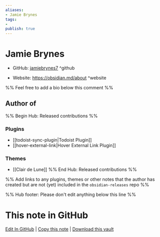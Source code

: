 ```yaml
---
aliases:
- Jamie Brynes
tags:
- 
publish: true
---
```


# Jamie Brynes

- GitHub: [jamiebrynes7](https://github.com/jamiebrynes7/) ^github
<!-- - Discord: `@` ^discord-->
- Website: <https://obsidian.md/about> ^website
<!-- - [[Publish sites|Publish site]]: ^publish-->

%% Feel free to add a bio below this comment %%


## Author of

%% Begin Hub: Released contributions %%
### Plugins
- [[todoist-sync-plugin|Todoist Plugin]]
- [[hover-external-link|Hover External Link Plugin]]

### Themes
- [[Clair de Lune]]
%% End Hub: Released contributions %%

%% Add links to any plugins, themes or other notes that the author has created but are not (yet) included in the `obsidian-releases` repo %%

<!--
### Unlisted plugins

- 
-->

<!--
### Others

- 
-->

<!--
## Sponsor this author

- [[GitHub sponsors]]: [Sponsor @jamiebrynes7 on GitHub Sponsors](https://github.com/sponsors/jamiebrynes7) ^github-sponsor
- [[Buy me a coffee]]: ^buy-me-a-coffee
- [[PayPal]]: ^paypal
- [[Patreon]]: ^patreon

-->

<!--
## Follow this author

- [[YouTube Channels|On YouTube]]: ^youtube
- Twitter: ^twitter
- ...
-->

%% Hub footer: Please don't edit anything below this line %%

# This note in GitHub

<span class="git-footer">[Edit In GitHub](https://github.dev/obsidian-community/obsidian-hub/blob/main/01%20-%20Community/People/jamiebrynes7.md "git-hub-edit-note") | [Copy this note](https://raw.githubusercontent.com/obsidian-community/obsidian-hub/main/01%20-%20Community/People/jamiebrynes7.md "git-hub-copy-note") | [Download this vault](https://github.com/obsidian-community/obsidian-hub/archive/refs/heads/main.zip "git-hub-download-vault") </span>
